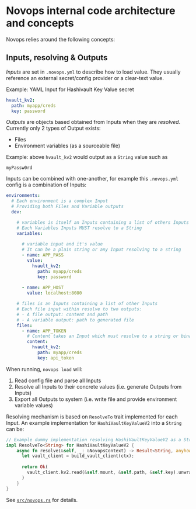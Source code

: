 # Novops internal code architecture and concepts

Novops relies around the following concepts:

## Inputs, resolving & Outputs 

_Inputs_ are set in `.novops.yml` to describe how to load value. They usually reference an external secret/config provider or a clear-text value.


Example: YAML Input for Hashivault Key Value secret

```yaml
hvault_kv2:
  path: myapp/creds
  key: password
```

_Outputs_ are objects based obtained from Inputs when they are _resolved_. Currently only 2 types of Output exists:
- Files
- Environment variables (as a sourceable file)

Example: above `hvault_kv2` would output as a `String` value such as 

```
myPassw0rd
```

Inputs can be combined with one-another, for example this `.novops.yml` config is a combination of Inputs:

```yaml
environments:
  # Each environment is a complex Input
  # Providing both Files and Variable outputs
  dev:

    # variables is itself an Inputs containing a list of others Inputs
    # Each Variables Inputs MUST resolve to a String
    variables:
      
      # variable input and it's value
      # It can be a plain string or any Input resolving to a string
      - name: APP_PASS
        value:
          hvault_kv2:
            path: myapp/creds
            key: password
      
      - name: APP_HOST
        value: localhost:8080

    # files is an Inputs containing a list of other Inputs
    # Each file input within resolve to two outputs:
    # - A file output: content and path 
    # - A variable output: path to generated file
    files:
      - name: APP_TOKEN
        # Content takes an Input which must resolve to a string or binary content
        content:
          hvault_kv2:
            path: myapp/creds
            key: api_token
```

When running, `novops load` will:

1. Read config file and parse all Inputs
2. Resolve all Inputs to their concrete values (i.e. generate Outputs from Inputs)
3. Export all Outputs to system (i.e. write file and provide environment variable values)

Resolving mechanism is based on `ResolveTo` trait implemented for each Input. An example implementation for `HashiVaultKeyValueV2` into a `String` can be:

```rust
// Example dummy implementation resolving HashiVaultKeyValueV2 as a String
impl ResolveTo<String> for HashiVaultKeyValueV2 {
    async fn resolve(&self, _: &NovopsContext) -> Result<String, anyhow::Error> {
      let vault_client = build_vault_client(ctx);
      
      return Ok(
        vault_client.kv2.read(&self.mount, &self.path, &self.key).unwrap().to_string()
      )
    }
}
```

See [`src/novops.rs`](src/novops.rs) for details.
